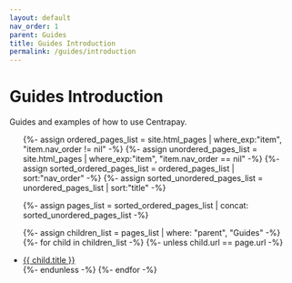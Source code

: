 ```yaml
---
layout: default
nav_order: 1
parent: Guides
title: Guides Introduction
permalink: /guides/introduction
---
```


# Guides Introduction

Guides and examples of how to use Centrapay.

<ul class="nav-list">
  {%- assign ordered_pages_list = site.html_pages | where_exp:"item", "item.nav_order != nil" -%}
  {%- assign unordered_pages_list = site.html_pages | where_exp:"item", "item.nav_order == nil" -%}
  {%- assign sorted_ordered_pages_list = ordered_pages_list | sort:"nav_order" -%}
  {%- assign sorted_unordered_pages_list = unordered_pages_list | sort:"title" -%}

  {%- assign pages_list = sorted_ordered_pages_list | concat: sorted_unordered_pages_list -%}

  {%- assign children_list = pages_list | where: "parent", "Guides" -%}
  {%- for child in children_list -%}
    {%- unless child.url == page.url -%}
      <li class="nav-list-item">
        <a href="{{ child.url | absolute_url }}" class="nav-list-link">{{ child.title }}</a>
      </li>
    {%- endunless -%}
  {%- endfor -%}

</ul>
